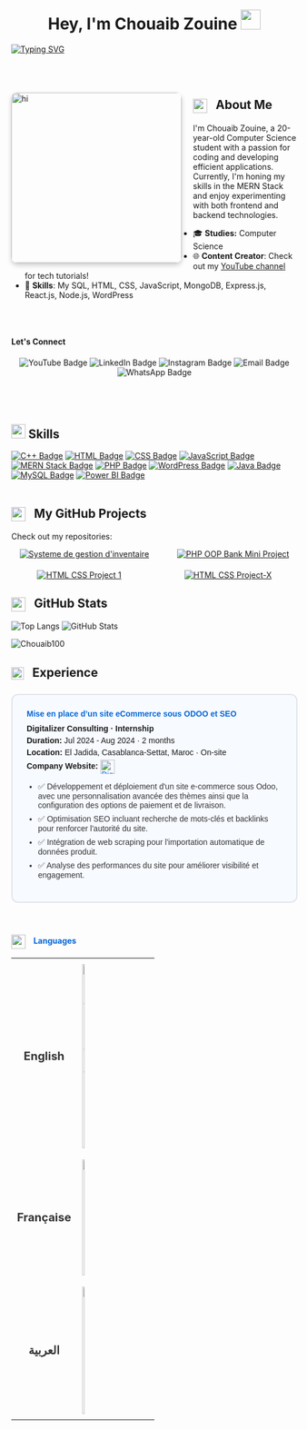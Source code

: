 <h1 align="center"><b>Hey, I'm Chouaib Zouine</b> <img src="https://media.giphy.com/media/hvRJCLFzcasrR4ia7z/giphy.gif" width="35"></h1>


<a href="https://git.io/typing-svg"><img src="https://readme-typing-svg.herokuapp.com?font=Fira+Code&weight=500&pause=1000&color=09F707&width=435&lines=Computer+Science+Student+....%F0%9F%92%BB;Web+Developer+...%F0%9F%8C%8D;MERN+Stack+Developer+...%F0%9F%9A%80" alt="Typing SVG" display: flex /></a>


<!-- Avatar -->
<br>  <br>
<img title="My Avatar" align="left" src="https://i.ibb.co/2FtGMZ3/Profile-Picture-removebg-preview-1.png" width="300px" alt="hi" style="border-radius: 10px; box-shadow: 0 4px 8px rgba(0, 0, 0, 0.2); margin-right: 20px; margin-top: 20px;">


<!-- About Me -->
## <img src="https://img.icons8.com/ios-filled/50/4CAF50/user.png" width="25" style="vertical-align: middle; margin-right: 10px;"> <b>About Me</b> <br>

I'm Chouaib Zouine, a 20-year-old Computer Science student with a passion for coding and developing efficient applications. Currently, I'm honing my skills in the MERN Stack and enjoy experimenting with both frontend and backend technologies.

- 🎓 **Studies:** Computer Science
- 🌐 **Content Creator**: Check out my [YouTube channel](http://www.youtube.com/@byteschool1) for tech tutorials!
- 🌱 **Skills**: My SQL, HTML, CSS, JavaScript, MongoDB, Express.js, React.js, Node.js, WordPress
<br>
<!-- Let's Connect Section -->
<br>  <br>
 <b width="25"> Let's Connect</b>

 <div align="center"style="margin: 20px 0;">
  <a href="http://www.youtube.com/@byteschool1" target="_blank" style="text-decoration: none;">
    <img src="https://img.shields.io/badge/ByteSchooL%20-e74c3c?style=for-the-badge&labelColor=e74c3c&logo=youtube&logoColor=white" alt="YouTube Badge" />
  </a>
  <a href="https://www.linkedin.com/in/chouaib-zouine/" target="_blank" style="text-decoration: none;">
    <img src="https://img.shields.io/badge/-Chouaib%20Zouine-0e76a8?style=for-the-badge&labelColor=0e76a8&logo=linkedin&logoColor=white" alt="LinkedIn Badge" />
  </a>
  <a href="https://www.instagram.com/byteschool100/" target="_blank" style="text-decoration: none;">
    <img src="https://img.shields.io/badge/-@Chouaib_Zouine-e84393?style=for-the-badge&labelColor=e84393&logo=instagram&logoColor=white" alt="Instagram Badge" />
  </a>
  <a href="mailto:chouaibzouine1contact@gmail.com" target="_blank" style="text-decoration: none;">
    <img src="https://img.shields.io/badge/-chouaibzouine1contact@gmail.com-c0392b?style=for-the-badge&labelColor=c0392b&logo=gmail&logoColor=white" alt="Email Badge" />
  </a>
  <a href="https://wa.me/+212611540181" target="_blank" style="text-decoration: none;">
    <img src="https://img.shields.io/badge/-WhatsApp-25D366?style=for-the-badge&labelColor=25D366&logo=whatsapp&logoColor=white" alt="WhatsApp Badge" />
  </a>
</div>
<br> <br>


<!-- Skills -->
## <img src="https://media2.giphy.com/media/QssGEmpkyEOhBCb7e1/giphy.gif?cid=ecf05e47a0n3gi1bfqntqmob8g9aid1oyj2wr3ds3mg700bl&rid=giphy.gif" width="25"><b> Skills</b>

[![C++ Badge](https://img.shields.io/badge/-C++-00599C?style=for-the-badge&logo=c%2B%2B&logoColor=white)](#)
[![HTML Badge](https://img.shields.io/badge/-HTML-E34F26?style=for-the-badge&logo=html5&logoColor=white)](#)
[![CSS Badge](https://img.shields.io/badge/-CSS-1572B6?style=for-the-badge&logo=css3&logoColor=white)](#)
[![JavaScript Badge](https://img.shields.io/badge/-JavaScript-F7DF1E?style=for-the-badge&logo=javascript&logoColor=black)](#)
[![MERN Stack Badge](https://img.shields.io/badge/MERN_Stack-4CAF50?style=for-the-badge&logo=react&logoColor=white&labelColor=black)](#)
[![PHP Badge](https://img.shields.io/badge/-PHP-777BB4?style=for-the-badge&logo=php&logoColor=white)](#)
[![WordPress Badge](https://img.shields.io/badge/-WordPress-21759B?style=for-the-badge&logo=wordpress&logoColor=white)](#)
[![Java Badge](https://img.shields.io/badge/-Java-007396?style=for-the-badge&logo=java&logoColor=white)](#)
[![MySQL Badge](https://img.shields.io/badge/-MySQL-4479A1?style=for-the-badge&logo=mysql&logoColor=white)](#)
[![Power BI Badge](https://img.shields.io/badge/-Power%20BI-F2C811?style=for-the-badge&logo=powerbi&logoColor=black)](#)
<br> <br>

<!-- GitHub Profile Stats -->
## <img src="https://img.icons8.com/ios-filled/50/bfecff/github.png" width="25" style="vertical-align: middle; margin-right: 10px;"> <b>My GitHub Projects</b>
<p>Check out my repositories:</p>

<div style="display: flex; justify-content: space-around; gap: 20px; flex-wrap: wrap;">
  <a href="https://github.com/Chouaib100/Systeme_de_gestion_d-inventaire">
    <img src="https://github-readme-stats.vercel.app/api/pin/?username=Chouaib100&repo=Systeme_de_gestion_d-inventaire&theme=react" alt="Systeme de gestion d'inventaire">
  </a>
  <a href="https://github.com/Chouaib100/PHP-OOP-Bank-mini-project">
    <img src="https://github-readme-stats.vercel.app/api/pin/?username=Chouaib100&repo=PHP-OOP-Bank-mini-project&theme=react" alt="PHP OOP Bank Mini Project">
  </a>
  <a href="https://github.com/Chouaib100/HTML-CSS-Project-1">
    <img src="https://github-readme-stats.vercel.app/api/pin/?username=Chouaib100&repo=HTML-CSS-Project-1&theme=react" alt="HTML CSS Project 1">
  </a>
  <a href="https://github.com/Chouaib100/HTML_-_CSS_Aroject-X">
    <img src="https://github-readme-stats.vercel.app/api/pin/?username=Chouaib100&repo=HTML_-_CSS_Aroject-X&theme=react" alt="HTML CSS Project-X">
  </a>
</div>


<!-- GitHub Stats -->
## <img src="https://img.icons8.com/ios-filled/50/bfecff/github.png" width="25" style="vertical-align: middle; margin-right: 10px;"> <b>GitHub Stats</b>

![Top Langs](https://github-readme-stats.vercel.app/api/top-langs/?username=Chouaib100&theme=tokyonight&langs_count=5)
![GitHub Stats](https://github-readme-stats.vercel.app/api?username=Chouaib100&show_icons=true&theme=radical)
<p><img align="center" src="https://github-readme-streak-stats.herokuapp.com/?user=Chouaib100&&theme=algolia" alt="Chouaib100"></p>

<!-- Experience Section -->

## <img src="https://img.icons8.com/ios-filled/50/37AFE1/briefcase.png" width="22" style="vertical-align: middle; margin-right: 10px;"> <b>Experience</b>


 <div style="border: 2px solid #e1e4e8; padding: 25px; margin: 25px 0; border-radius: 12px; background-color: #f7faff; font-family: Arial, sans-serif;">
   <h4 style="margin: 0 0 10px; color: #0366d6; font-weight: bold;">Mise en place d’un site eCommerce sous ODOO et SEO</h4>
   <p style="margin: 5px 0;"><strong>Digitalizer Consulting · Internship</strong></p>
   <p style="margin: 5px 0;"><strong>Duration:</strong> Jul 2024 - Aug 2024 · 2 months</p>
   <p style="margin: 5px 0;"><strong>Location:</strong> El Jadida, Casablanca-Settat, Maroc · On-site</p>
   <p style="margin: 5px 0;"><strong>Company Website:</strong>
     <a href="https://digitalizerconsulting.com/" target="_blank" style="text-decoration: none; color: #0366d6;">
       <img src="https://i.ibb.co/HVVXQLt/aaaaaaaaaaaaaaaaaaaaaa.png" alt="Digitalizer Consulting Logo" style="height: 25px; margin-right: 8px; vertical-align: middle;">
   </p>
   <ul style="padding-left: 20px; color: #333;">
     <li style="margin: 8px 0;">✅ Développement et déploiement d'un site e-commerce sous Odoo, avec une personnalisation avancée des thèmes ainsi que la configuration des options de paiement et 
 de livraison.</li>
     <li style="margin: 8px 0;">✅ Optimisation SEO incluant recherche de mots-clés et backlinks pour renforcer l'autorité du site.</li>
     <li style="margin: 8px 0;">✅ Intégration de web scraping pour l'importation automatique de données produit.</li>
     <li style="margin: 8px 0;">✅ Analyse des performances du site pour améliorer visibilité et engagement.</li>
   </ul>
 </div> <br>




<!-- Languages -->
 <img src="https://img.icons8.com/ios-filled/50/37AFE1/globe.png" width="25" style="vertical-align: middle; margin-right: 10px;"> <b>Languages</b>
  <table style="border-collapse: collapse; width: 50%; text-align: center;">
    <tr>
      <td style="padding: 10px; font-size: 18px;">
        <a href="./README.md" style="text-decoration: none; color: #333; font-weight: bold; font-size: 20px;">English</a>
      </td>
      <td style="padding: 10px; text-align: left;">
        <img width="10%" alt="United States Flag" title="United States Flag (USA)" src="https://upload.wikimedia.org/wikipedia/commons/a/a4/Flag_of_the_United_States.svg" />
      </td>
    </tr>
    <tr>
      <td style="padding: 10px; font-size: 18px;">
        <a href="./README-FR-FRA.md" style="text-decoration: none; color: #333; font-weight: bold; font-size: 20px;">Française</a>
      </td>
      <td style="padding: 10px; text-align: left;">
        <img width="10%" alt="France Flag" title="France Flag (FR)" src="https://upload.wikimedia.org/wikipedia/commons/c/c3/Flag_of_France.svg" />
      </td>
    </tr>
    <tr>
      <td style="padding: 10px; font-size: 18px;">
        <a href="./README-AR-SA.md" style="text-decoration: none; color: #333; font-weight: bold; font-size: 20px;">العربية</a>
      </td>
      <td style="padding: 10px; text-align: left;">
        <img width="10%" alt="Morocco Flag" title="Morocco Flag (MA)" src="https://upload.wikimedia.org/wikipedia/commons/2/2c/Flag_of_Morocco.svg" />
      </td>
    </tr>
  </table>
</div>


